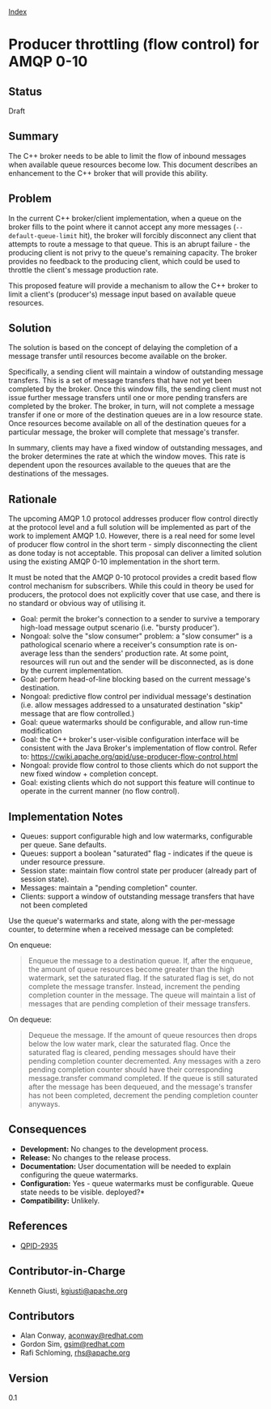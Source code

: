 [Index](../index.html)

# Producer throttling (flow control) for AMQP 0-10

## Status

Draft

## Summary

The C++ broker needs to be able to limit the flow of inbound messages
when available queue resources become low.  This document describes an
enhancement to the C++ broker that will provide this ability.

## Problem

In the current C++ broker/client implementation, when a queue on the
broker fills to the point where it cannot accept any more messages
(`--default-queue-limit` hit), the broker will forcibly disconnect any
client that attempts to route a message to that queue. This is an
abrupt failure - the producing client is not privy to the queue's
remaining capacity. The broker provides no feedback to the producing
client, which could be used to throttle the client's message
production rate.

This proposed feature will provide a mechanism to allow the C++ broker
to limit a client's (producer's) message input based on available
queue resources.

## Solution

The solution is based on the concept of delaying the completion of a
message transfer until resources become available on the broker.

Specifically, a sending client will maintain a window of outstanding
message transfers.  This is a set of message transfers that have not
yet been completed by the broker.  Once this window fills, the sending
client must not issue further message transfers until one or more
pending transfers are completed by the broker.  The broker, in turn,
will not complete a message transfer if one or more of the destination
queues are in a low resource state.  Once resources become available
on all of the destination queues for a particular message, the broker
will complete that message's transfer.

In summary, clients may have a fixed window of outstanding messages,
and the broker determines the rate at which the window moves.  This
rate is dependent upon the resources available to the queues that are
the destinations of the messages.

## Rationale

The upcoming AMQP 1.0 protocol addresses producer flow control
directly at the protocol level and a full solution will be implemented
as part of the work to implement AMQP 1.0.  However, there is a real need
for some level of producer flow control in the short term - simply
disconnecting the client as done today is not acceptable.  This
proposal can deliver a limited solution using the existing AMQP 0-10
implementation in the short term.

It must be noted that the AMQP 0-10 protocol provides a credit based
flow control mechanism for subscribers. While this could in theory be
used for producers, the protocol does not explicitly cover that use
case, and there is no standard or obvious way of utilising it.

 * Goal: permit the broker's connection to a sender to survive a temporary high-load message output scenario (i.e. "bursty producer'). 
 * Nongoal: solve the "slow consumer" problem: a "slow consumer" is a pathological scenario  where a receiver's consumption rate is on-average less than the senders'  production rate.  At some point, resources will run out and the sender  will be disconnected, as is done by the current implementation.
 * Goal: perform head-of-line blocking based on the current message's destination.
 * Nongoal: predictive flow control per individual message's destination (i.e. allow messages addressed to a unsaturated destination "skip" message that are flow controlled.)
 * Goal: queue watermarks should be configurable, and allow run-time modification
 * Goal: the C++ broker's user-visible configuration interface will be consistent with the Java Broker's implementation of flow control.  Refer to: https://cwiki.apache.org/qpid/use-producer-flow-control.html
 * Nongoal: provide flow control to those clients which do not support the new fixed window + completion concept.
 * Goal: existing clients which do not support this feature will continue to operate in the current manner (no flow control).

## Implementation Notes

 * Queues: support configurable high and low watermarks, configurable per queue.  Sane defaults.
 * Queues: support a boolean "saturated" flag - indicates if the queue is under resource pressure.
 * Session state: maintain flow control state per producer (already part of session state).
 * Messages: maintain a "pending completion" counter.
 * Clients: support a window of outstanding message transfers that have not been completed

Use the queue's watermarks and state, along with the per-message
counter, to determine when a received message can be completed:

On enqueue:

>  Enqueue the message to a destination queue.  If, after the enqueue,
>  the amount of queue resources become greater than the high
>  watermark, set the saturated flag.  If the saturated flag is set,
>  do not complete the message transfer.  Instead, increment the
>  pending completion counter in the message.  The queue will maintain
>  a list of messages that are pending completion of their message
>  transfers.

On dequeue:

>  Dequeue the message.  If the amount of queue resources then drops
>  below the low water mark, clear the saturated flag.  Once the
>  saturated flag is cleared, pending messages should have their
>  pending completion counter decremented.  Any messages with a zero
>  pending completion counter should have their corresponding
>  message.transfer command completed.  If the queue is still
>  saturated after the message has been dequeued, and the message's
>  transfer has not been completed, decrement the pending completion
>  counter anyways.

## Consequences

 * __Development:__ No changes to the development process.
 * __Release:__ No changes to the release process.
 * __Documentation:__ User documentation will be needed to explain configuring the queue watermarks.
 * __Configuration:__ Yes - queue watermarks must be configurable.  Queue state needs to be visible.
     deployed?*
 * __Compatibility:__ Unlikely.

## References

 * [QPID-2935](https://issues.apache.org/jira/browse/QPID-2935)

## Contributor-in-Charge

Kenneth Giusti, <kgiusti@apache.org>

## Contributors

 * Alan Conway, <aconway@redhat.com>
 * Gordon Sim, <gsim@redhat.com>
 * Rafi Schloming, <rhs@apache.org>

## Version

0.1
